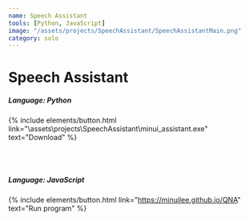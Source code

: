 ```yaml
---
name: Speech Assistant
tools: [Python, JavaScript]
image: "/assets/projects/SpeechAssistant/SpeechAssistantMain.png"
category: solo
---
```


# Speech Assistant

##### Language: Python<br/> 
{% include elements/button.html link="\assets\projects\SpeechAssistant\minui_assistant.exe" text="Download" %}


<br/>
<br/>


##### Language: JavaScript<br/> 
{% include elements/button.html link="https://minuilee.github.io/QNA" text="Run program" %}

